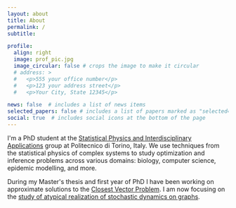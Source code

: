 ```yaml
---
layout: about
title: About
permalink: /
subtitle:

profile:
  align: right
  image: prof_pic.jpg
  image_circular: false # crops the image to make it circular
  # address: >
  #   <p>555 your office number</p>
  #   <p>123 your address street</p>
  #   <p>Your City, State 12345</p>

news: false  # includes a list of news items
selected_papers: false # includes a list of papers marked as "selected={true}"
social: true  # includes social icons at the bottom of the page
---
```



I'm a PhD student at the <a href="https://www.disat.polito.it/research/research_groups/cmpcs/statistical_physics_and_interdisciplinary_applications"> Statistical Physics and Interdisciplinary Applications</a> group at Politecnico di Torino, Italy.
We use techniques from the statistical physics of complex systems to study optimization and inference problems across various domains: biology, computer science, epidemic modelling, and more.

During my Master's thesis and first year of PhD I have been working on approximate solutions to the [Closest Vector Problem](https://en.wikipedia.org/wiki/Lattice_problem#Closest_vector_problem_(CVP)).
I am now focusing on the [study of atypical realization of stochastic dynamics on graphs](https://arxiv.org/abs/2303.17403).